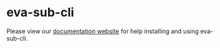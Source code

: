 # eva-sub-cli

Please view our [documentation website](https://ebivariation.github.io/eva-sub-cli) for help installing and using eva-sub-cli.
